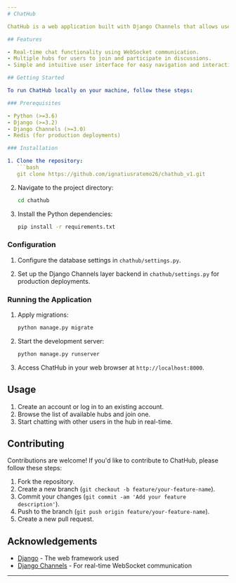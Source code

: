 ```yaml
---
# ChatHub

ChatHub is a web application built with Django Channels that allows users to chat in hubs in real-time. With ChatHub, users can join different hubs and engage in conversations with other users simultaneously.

## Features

- Real-time chat functionality using WebSocket communication.
- Multiple hubs for users to join and participate in discussions.
- Simple and intuitive user interface for easy navigation and interaction.

## Getting Started

To run ChatHub locally on your machine, follow these steps:

### Prerequisites

- Python (>=3.6)
- Django (>=3.2)
- Django Channels (>=3.0)
- Redis (for production deployments)

### Installation

1. Clone the repository:
   ```bash
   git clone https://github.com/ignatiusratemo26/chathub_v1.git
   ```

2. Navigate to the project directory:
   ```bash
   cd chathub
   ```

3. Install the Python dependencies:
   ```bash
   pip install -r requirements.txt
   ```

### Configuration

1. Configure the database settings in `chathub/settings.py`.
   
2. Set up the Django Channels layer backend in `chathub/settings.py` for production deployments.

### Running the Application

1. Apply migrations:
   ```bash
   python manage.py migrate
   ```

2. Start the development server:
   ```bash
   python manage.py runserver
   ```

3. Access ChatHub in your web browser at `http://localhost:8000`.

## Usage

1. Create an account or log in to an existing account.
2. Browse the list of available hubs and join one.
3. Start chatting with other users in the hub in real-time.

## Contributing

Contributions are welcome! If you'd like to contribute to ChatHub, please follow these steps:

1. Fork the repository.
2. Create a new branch (`git checkout -b feature/your-feature-name`).
3. Commit your changes (`git commit -am 'Add your feature description'`).
4. Push to the branch (`git push origin feature/your-feature-name`).
5. Create a new pull request.


## Acknowledgements

- [Django](https://www.djangoproject.com/) - The web framework used
- [Django Channels](https://channels.readthedocs.io/en/stable/) - For real-time WebSocket communication

---
```

